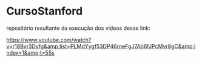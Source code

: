 # CursoStanford
repositório resultante da execução dos videos desse link: 

https://www.youtube.com/watch?v=r18Bvr3Dyfg&amp;list=PLMdYygf53DP46rneFgJ7Ab6fJPcMvr8gC&amp;index=1&amp;t=55s
